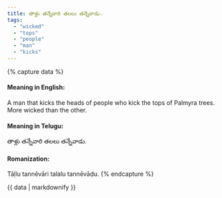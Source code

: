 ```yaml
---
title: తాళ్లు తన్నేవారి తలలు తన్నేవాడు.
tags:
  - "wicked"
  - "tops"
  - "people"
  - "man"
  - "kicks"
---
```


{% capture data %}
#### Meaning in English:
A man that kicks the heads of people who kick the tops of Palmyra trees.
More wicked than the other.

#### Meaning in Telugu:
తాళ్లు తన్నేవారి తలలు తన్నేవాడు.

#### Romanization:
Tāḷlu tannēvāri talalu tannēvāḍu.
{% endcapture %}

{{ data | markdownify }}

